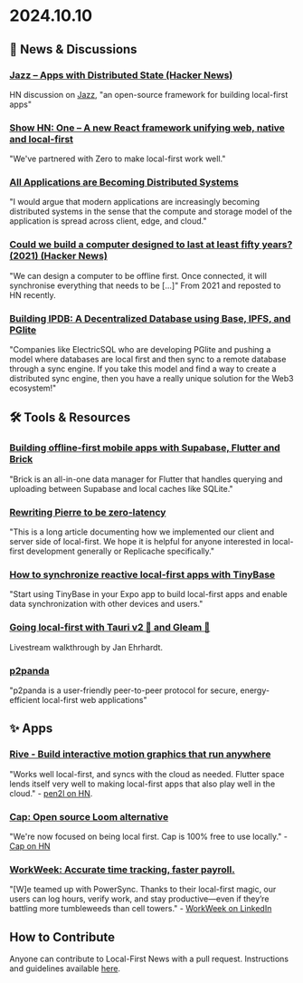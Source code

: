 # 2024.10.10

## 📰 News & Discussions 

### [Jazz – Apps with Distributed State (Hacker News)](https://news.ycombinator.com/item?id=41748912)
HN discussion on [Jazz](https://jazz.tools/), "an open-source framework for building local-first apps"

### [Show HN: One – A new React framework unifying web, native and local-first](https://news.ycombinator.com/item?id=41742278)
"We've partnered with Zero to make local-first work well."

### [All Applications are Becoming Distributed Systems](https://davistreybig.substack.com/p/all-applications-are-becoming-distributed)
"I would argue that modern applications are increasingly becoming distributed systems in the sense that the compute and storage model of the application is spread across client, edge, and cloud."

### [Could we build a computer designed to last at least fifty years? (2021) (Hacker News)](https://news.ycombinator.com/item?id=41765098)
"We can design a computer to be offline first. Once connected, it will synchronise everything that needs to be [...]" From 2021 and reposted to HN recently. 

### [Building IPDB: A Decentralized Database using Base, IPFS, and PGlite](https://www.pinata.cloud/blog/building-ipdb-a-decentralized-database-using-base-ipfs-and-pglite/)
"Companies like ElectricSQL who are developing PGlite and pushing a model where databases are local first and then sync to a remote database through a sync engine. If you take this model and find a way to create a distributed sync engine, then you have a really unique solution for the Web3 ecosystem!"


## 🛠️ Tools & Resources

### [Building offline-first mobile apps with Supabase, Flutter and Brick](https://supabase.com/blog/offline-first-flutter-apps)
"Brick is an all-in-one data manager for Flutter that handles querying and uploading between Supabase and local caches like SQLite."

### [Rewriting Pierre to be zero-latency](https://docs.pierre.co/changelog/local-first)
"This is a long article documenting how we implemented our client and server side of local-first. We hope it is helpful for anyone interested in local-first development generally or Replicache specifically."

### [How to synchronize reactive local-first apps with TinyBase](https://expo.dev/blog/how-to-synchronize-reactive-local-first-apps-with-tinybase)
"Start using TinyBase in your Expo app to build local-first apps and enable data synchronization with other devices and users."

### [Going local-first with Tauri v2 🦀 and Gleam 🤩](https://www.youtube.com/watch?v=lPO1UT3NE6o)
Livestream walkthrough by Jan Ehrhardt.

### [p2panda](https://github.com/p2panda)
"p2panda is a user-friendly peer-to-peer protocol for secure, energy-efficient local-first web applications"


## ✨ Apps

### [Rive - Build interactive motion graphics that run anywhere](https://rive.app/)
"Works well local-first, and syncs with the cloud as needed. Flutter space lends itself very well to making local-first apps that also play well in the cloud." - [pen2l on HN](https://news.ycombinator.com/item?id=41797767).

### [Cap: Open source Loom alternative](https://cap.so/)
"We're now focused on being local first. Cap is 100% free to use locally." - [Cap on HN](https://news.ycombinator.com/item?id=41741422)

### [WorkWeek: Accurate time tracking, faster payroll.](https://www.workweek.co.za/)
"[W]e teamed up with PowerSync. Thanks to their local-first magic, our users can log hours, verify work, and stay productive—even if they’re battling more tumbleweeds than cell towers." - [WorkWeek on LinkedIn](https://www.linkedin.com/feed/update/urn:li:activity:7247588625926791168/)


## How to Contribute
Anyone can contribute to Local-First News with a pull request. Instructions and guidelines available [here](https://github.com/localfirstnews/localfirstnews).
